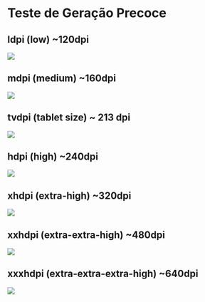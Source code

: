 # Teste de Geração Precoce

## ldpi (low) ~120dpi

![](../desenhos/metodos-melhoramento/png/metodo-metodo-teste-geracao-precoce/metodo-metodo-teste-geracao-precoce-ldpi.png)

## mdpi (medium) ~160dpi

![](../desenhos/metodos-melhoramento/png/metodo-metodo-teste-geracao-precoce/metodo-metodo-teste-geracao-precoce-mdpi.png)


## tvdpi (tablet size) ~ 213 dpi

![](../desenhos/metodos-melhoramento/png/metodo-metodo-teste-geracao-precoce/metodo-metodo-teste-geracao-precoce-tvdpi.png)

## hdpi (high) ~240dpi

![](../desenhos/metodos-melhoramento/png/metodo-metodo-teste-geracao-precoce/metodo-metodo-teste-geracao-precoce-hdpi.png)

## xhdpi (extra-high) ~320dpi

![](../desenhos/metodos-melhoramento/png/metodo-metodo-teste-geracao-precoce/metodo-metodo-teste-geracao-precoce-xhdpi.png)

## xxhdpi (extra-extra-high) ~480dpi

![](../desenhos/metodos-melhoramento/png/metodo-metodo-teste-geracao-precoce/metodo-metodo-teste-geracao-precoce-xxhdpi.png)

## xxxhdpi (extra-extra-extra-high) ~640dpi

![](../desenhos/metodos-melhoramento/png/metodo-metodo-teste-geracao-precoce/metodo-metodo-teste-geracao-precoce-xxxhdpi.png)
